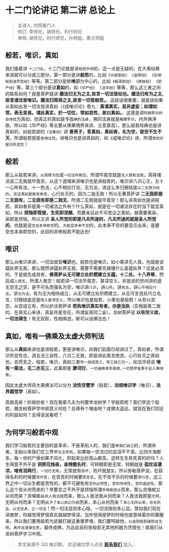 # 十二门论讲记 第二讲 总论上

> 主讲人: 内院看门人 <br />
> 校订: 李师兄，胡师兄，利行师兄 <br />
> 审核: 胡师兄，利行师兄，孙师姐，黄兰师姐 <br />

## 般若，唯识，真如

我们接着讲 `十二门论`，十二门论就是讲`般若中观`的，这一点是无疑的，在大乘经典来讲就可以分成三部分，第一部分是讲**般若**的，比如`《大般若经》` `《金刚经》` `《实相般若波罗密经》`等等。第二部分是依**唯识**为中心的，比如`《解深密经》` `《楞伽经》` `《密严经》`等，第三个部分是讲**真如**的，如`《华严经》` `《法华经》`等等，那么这三者之间的联系如何？窥基菩萨就讲 **摄法归无为之主,故言一切法皆如也。摄法归有为之主,故言诸法皆唯识。摄法归简择之主,故言一切皆般若。**。这段话很重要，就是说如果从真如出发一切法皆讲真如（《成唯识论》卷九：**真谓真实，显非虚妄；如谓如常，表无变易。谓此真实，於一切位，常如其性，故曰真如。**，这里是讲`阿赖耶识的自体性`为真如，但真正的真如是专指`佛的法身`，佛的法身就是`庵摩罗识`，内外俱净故，所以如《华严经》等主要从佛果境界来讲，立意甚高）。那么般若经典也是讲真如的，如般若部的`《法集经》`讲 **善男子，言真如，真如者，名为空，彼空不生不灭**，所谓般若就是`舍相证性`。讲唯识也是讲真如的，如《成唯识论》讲，所谓`真如亦是识所显性`！

## 般若

那么从般若来讲，`以简择为性`成`一切法毕竟空`，所谓毕竟空就是`无人我和法我`，简择诸法成二无我就毕竟空，从这个道理来讲唯识也是讲般若的，唯识讲八识心王，五十一心所有法，十一色法，心不相应行法，无为法，讲这么多归根结底`以二无我为标的`，`实证真如是离言绝虑`，心行处灭的，因为二我无故！所以无著菩萨讲 **二无我即是二无我有，二无我有即是二我无**。所谓二无我就是毕竟空！那么讲真如也是讲般若，真如者非是离一切诸法之外有个什么真如，就是在一切诸法存在的当下就显真如，所以 **烦恼即菩提，生死即涅槃**。而要亲证此不可思议之真如，就需要离染，染即是烦恼，所以又讲 **圣人所觉的即是凡夫所迷的，凡夫所迷的就是圣人所觉的**。也就是说`空去本来即空`的，`方能显本来不空`的，此本来不空的要显示出来，是要空去本来即空的，此目的非修般若不能达也!

## 唯识

那么从唯识来讲，一切法就皆**唯识**也，般若也是唯识，如小乘讲无人我，也就是说蕴处界无我，那么既然讲蕴处界无我，需要不需要先搞懂什么是蕴处界？这是必须的，于是就先成其有，**佛菩萨从无可建立处炽燃建立五蕴，十二处，十八界等**，然后成`人我无`，所谓人我空！般若讲一切法毕竟空，甚深空义，非是说的世间讲的虚无空无之空，是不可名而强名为空，唯识讲`八识`，讲`心所`，讲`色法`，讲`心不相应行法`，讲`无为法`，有为无为相待成立，从无可建立处炽燃建立，从无可言说处巧立名言，归根结底还是`悟入甚深空义`，所以唯识也是般若，小乘也是般若！从有以显空，从空成立有，所以护法菩萨讲 **若执唯识真实有者，亦是法执**（实相是离二我的，在真实心来讲，真妄并是空花，所谓妄真同二妄），龙树菩萨说 **以有空义故，一切法得生**！有无双彰，性相俱泯，斯可以谈佛法也！

## 真如，唯有一佛乘及太虚大师判法

那么从**真如**来讲也是讲般若，更是讲唯识，如我们前面已经讲过了，真如者，所谓识所显性也，讲五法三自性，八识二无我，即是讲此离言绝虑，心行处灭之真如也，总而言之，般若，唯识，真如三者`举一就成其三，举三就汇归一`，如法华经说 **唯有一乘法，无二亦无三**，此乘即是 **摩诃衍**，`一切诸佛本所乘故,一切菩萨皆乘于此入佛地故`。

因此太虚大师将大乘佛法可以分为 **法性空慧学**（般若），**法相唯识学**（唯识），**法界圆觉学**（真如）。

高故高矣！妙故妙矣！现在我辈凡夫为何要学龙树学？学般若呢？我们学这个般若，跟龙树菩萨学中观意义何在？总得有个理由吧？成佛太遥远，就现在我们切近的利益如何？总得说说看吧？

## 为何学习般若中观

我们学习般若的主要目的是革命，不是革别人的，我们是`革我们自己`的，所谓命者，无始以来我们在三界中`生生死死`，如果每一世流过的血泪不干涸，比四大海都多，每一世的尸骨如果不风化，积起来比妙高山都高，这样生生死死真的好吗？人生得意不外乎是 **洞房花烛夜，金榜题名时**，可转眼即是无常，转眼就是 **孤坟话凄凉，唯有泪两行**，`一切行无常`，无常就有`败坏`，败坏就是`苦`，所以弥勒菩萨说，在获得名利的时候要`思坏苦`，在受苦的时候要`思苦苦`，在不苦不乐的时候要`思行苦`，这三界之中一切众生都是苦性的，都不可避免有`苦的必然性`，`苦的持续性`，`苦的逼迫性`。那么这个苦从何而来的？举要言之不外乎是烦恼所谓`贪嗔痴造业`而来，那么贪嗔痴又从何而来？贪嗔痴从`执人我法我`而来，那么人我法我从何而来？人我法我即是`无明`，无明从何而来？无明从`不了本心执幻为真`而来，本心从何而来？`本心无所从来，亦无所去，以无住本，立一切法`！然一切法显则本心隐，一切法隐则本心显。譬如我们现在讲做梦，你越觉得梦很真实就越梦得深，当你觉得是梦的时候也就意味着你将要醒来，所以我们要用般若为武器打破这重重梦境，我们要呵破他，`以金刚般若破除这无明`，`离开这漫漫生死`，最终成佛，为达此目的舍般若无其他利器为凭借也！故我们从龙树菩萨学习中观。

> 本文来源于 QQ 唯识群， 欢迎诸位学人点击 **[联系我们](https://mp.weixin.qq.com/s/lZCfWjmLjgNR165Tx4_bCQ)** 加入。

